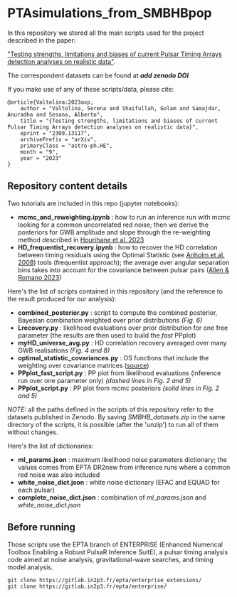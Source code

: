# PTAsimulations_from_SMBHBpop

In this repository we stored all the main scripts used for the project described in the paper:

["Testing strengths, limitations and biases of current Pulsar Timing Arrays detection analyses on realistic data"](https://arxiv.org/abs/2309.13117).

The correspondent datasets can be found at ***add zenodo DOI***

If you make use of any of these scripts/data, please cite:
```
@article{Valtolina:2023axp,
    author = "Valtolina, Serena and Shaifullah, Golam and Samajdar, Anuradha and Sesana, Alberto",
    title = "{Testing strengths, limitations and biases of current Pulsar Timing Arrays detection analyses on realistic data}",
    eprint = "2309.13117",
    archivePrefix = "arXiv",
    primaryClass = "astro-ph.HE",
    month = "9",
    year = "2023"
}
```

## Repository content details

Two tutorials are included in this repo (jupyter notebooks):

- **mcmc_and_reweighting.ipynb** : how to run an inference run with mcmc looking for a common uncorrelated red noise; then we derive the posteriors for GWB amplitude and slope through the re-weighting method described in [Hourihane et al. 2023](https://arxiv.org/abs/2212.06276)
- **HD_frequentist_recovery.ipynb** : how to recover the HD correlation between timing residuals using the Optimal Statistic (see [Anholm et al. 2008](https://arxiv.org/abs/0809.0701)) tools (frequentist approach); the average over angular separation bins takes into account for the covariance between pulsar pairs ([Allen & Romano 2023](https://arxiv.org/abs/2208.07230))

Here's the list of scripts contained in this repository (and the reference to the result produced for our analysis):

- **combined_posterior.py** : script to compute the combined posterior, Bayesian combination weighted over prior distributions *(Fig. 6)*
- **Lrecovery.py** : likelihood evaluations over prior distribution for one free parameter (the results are then used to build the *fast* PPplot)
- **myHD_universe_avg.py** : HD correlation recovery averaged over many GWB realisations *(Fig. 4 and 8)*
- **optimal_statistic_covariances.py** : OS functions that include the weighting over covariance matrices ([source](https://gitlab.com/IPTA/ng_15yr_gwb_analysis_code/-/blob/main/prelim_code/optimal_statistic_covariances.py))
- **PPplot_fast_script.py** : PP plot from likelihood evaluations (inference run over one parameter only) *(dashed lines in Fig. 2 and 5)*
- **PPplot_script.py** : PP plot from mcmc posteriors *(solid lines in Fig. 2 and 5)*

*NOTE:* all the paths defined in the scripts of this repository refer to the datasets published in Zenodo. By saving *SMBHB_datasets.zip* in the same directory of the scripts, it is possible (after the 'unzip') to run all of them without changes.

Here's the list of dictionaries:

- **ml_params.json** : maximum likelihood noise parameters dictionary; the values comes from EPTA DR2new from inference runs where a common red noise was also included
- **white_noise_dict.json** : white noise dictionary (EFAC and EQUAD for each pulsar)
- **complete_noise_dict.json** : combination of *ml_params.json* and *white_noise_dict.json*

## Before running

Those scripts use the EPTA branch of ENTERPRISE (Enhanced Numerical Toolbox Enabling a Robust PulsaR Inference SuitE), a pulsar timing analysis code aimed at noise analysis, gravitational-wave searches, and timing model analysis.
```
git clone https://gitlab.in2p3.fr/epta/enterprise_extensions/
git clone https://gitlab.in2p3.fr/epta/enterprise/
```


